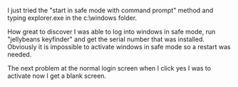 I just tried the "start in safe mode with command prompt" method and typing explorer.exe in the c:\windows folder.  
  
How great to discover I was able to log into windows in safe mode, run "jellybeans keyfinder" and get the serial number that was installed. Obviously it is impossible to activate windows in safe mode so a restart was needed.  
  
The next problem at the normal login screen when I click yes I was to activate now I get a blank screen.